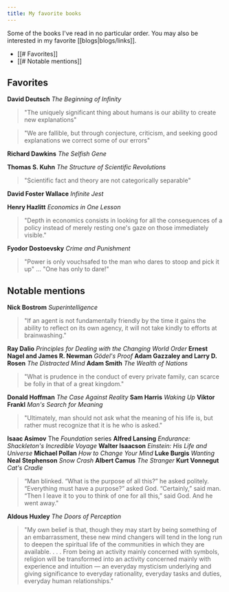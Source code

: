 ```yaml
---
title: My favorite books
---
```

Some of the books I've read in no particular order. You may also be interested in my favorite [[blogs|blogs/links]].

- [[# Favorites]]
- [[# Notable mentions]]
## Favorites

**David Deutsch** *The Beginning of Infinity*
> "The uniquely significant thing about humans is our ability to create new explanations"

> "We are fallible, but through conjecture, criticism, and seeking good explanations we correct some  of our errors"

**Richard Dawkins** *The Selfish Gene*

**Thomas S. Kuhn** *The Structure of Scientific Revolutions*
> "Scientific fact and theory are not categorically separable"

**David Foster Wallace** *Infinite Jest*

**Henry Hazlitt** *Economics in One Lesson*
> "Depth in economics consists in looking for all the consequences of a policy instead of merely resting one's gaze on those immediately visible."

**Fyodor Dostoevsky** *Crime and Punishment* 
> "Power is only vouchsafed to the man who dares to stoop and pick it up" ... "One has only to dare!"
## Notable mentions

**Nick Bostrom** *Superintelligence*
> "If an agent is not fundamentally friendly by the time it gains the ability to reflect on its own agency, it will not take kindly to efforts at brainwashing."

**Ray Dalio** *Principles for Dealing with the Changing World Order*
**Ernest Nagel and James R. Newman** *Gödel's Proof*
**Adam Gazzaley and Larry D. Rosen** *The Distracted Mind*
**Adam Smith** *The Wealth of Nations*
> "What is prudence in the conduct of every private family, can scarce be folly in that of a great kingdom."

**Donald Hoffman** *The Case Against Reality*
**Sam Harris** *Waking Up*
**Viktor Frankl** *Man's Search for Meaning*
>"Ultimately, man should not ask what the meaning of his life is, but rather must recognize that it is he who is asked."

**Isaac Asimov** The *Foundation* series
**Alfred Lansing** *Endurance: Shackleton's Incredible Voyage*
**Walter Isaacson** *Einstein: His Life and Universe*
**Michael Pollan** *How to Change Your Mind*
**Luke Burgis** *Wanting*
**Neal Stephenson** *Snow Crash* 
**Albert Camus** *The Stranger*
**Kurt Vonnegut** *Cat's Cradle*
> “Man blinked. “What is the purpose of all this?” he asked politely. “Everything must have a purpose?” asked God. “Certainly,” said man. “Then I leave it to you to think of one for all this,” said God. And he went away."

**Aldous Huxley** *The Doors of Perception*
> "My own belief is that, though they may start by being something of an embarrassment, these new mind changers will tend in the long run to deepen the spiritual life of the communities in which they are available. . . . From being an activity mainly concerned with symbols, religion will be transformed into an activity concerned mainly with experience and intuition — an everyday mysticism underlying and giving significance to everyday rationality, everyday tasks and duties, everyday human relationships."


